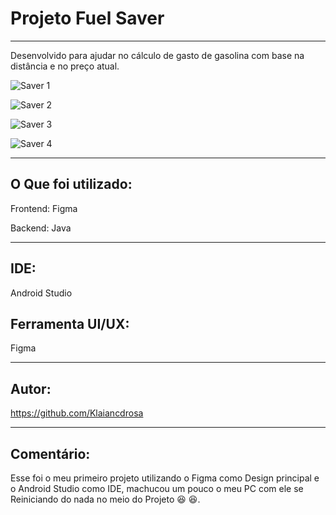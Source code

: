 # Projeto Fuel Saver
-------------------------------------------------
Desenvolvido para ajudar no cálculo de gasto de gasolina com base na distância e no preço atual.

![Saver 1](https://github.com/user-attachments/assets/5b1416cb-6d9f-4035-b97f-364a2f4de49c)

![Saver 2](https://github.com/user-attachments/assets/6a69bd57-3456-44eb-aff4-a5d60c93d023)

![Saver 3](https://github.com/user-attachments/assets/02f42aec-8016-45f6-9ccd-49122ce31111)

![Saver 4](https://github.com/user-attachments/assets/d77b556c-186e-4f9c-96a0-1145532f6337)

---------------------------------------------------
## O Que foi utilizado:

Frontend: Figma

Backend: Java

---------------------------------------------------

## IDE:

Android Studio

## Ferramenta UI/UX:

Figma

---------------------------------------------------
## Autor:

https://github.com/Klaiancdrosa

---------------------------------------------------
## Comentário:

 Esse foi o meu primeiro projeto utilizando o Figma como Design principal e
 o Android Studio como IDE, machucou um pouco o meu PC com ele se Reiniciando
 do nada no meio do Projeto :laughing:
:satisfied:.
